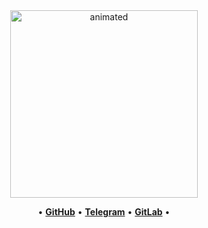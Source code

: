 <div align="center">
  <img src="https://64.media.tumblr.com/641439f75c1e053c0cc8a49a2a59c5bf/tumblr_oa453ptu3o1rmzw91o1_540.gif"
       alt="animated"
       height="300" />
</div>

<p align="center">
  •
  <b><a href="https://github.com/RReval102">GitHub</a></b>
  •
  <b><a href="https://t.me/skyness4">Telegram</a></b>
  •
  <b><a href="https://gitlab.com/RReval102">GitLab</a></b>
  •
</p>
